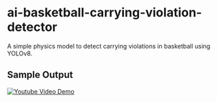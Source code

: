 # ai-basketball-carrying-violation-detector
A simple physics model to detect carrying violations in basketball using YOLOv8. 
## Sample Output
[![Youtube Video Demo](https://img.youtube.com/vi/mvQu2lTTaBc/0.jpg)](https://www.youtube.com/watch?v=mvQu2lTTaBc)
